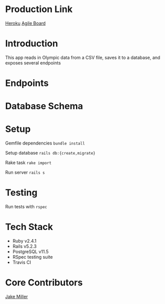 # Production Link

[Heroku](https://koroibos.herokuapp.com/)
[Agile Board](https://github.com/Jake0Miller/koroibos/projects/1)

# Introduction

This app reads in Olympic data from a CSV file, saves it to a database, and exposes several endpoints

# Endpoints

# Database Schema

# Setup

Gemfile dependencies `bundle install`

Setup database
`rails db:{create,migrate}`

Rake task `rake import`

Run server `rails s`

# Testing

Run tests with
`rspec`

# Tech Stack

* Ruby v2.4.1
* Rails v5.2.3
* PostgreSQL v11.5
* RSpec testing suite
* Travis CI

# Core Contributors

[Jake Miller](https://github.com/Jake0Miller)
